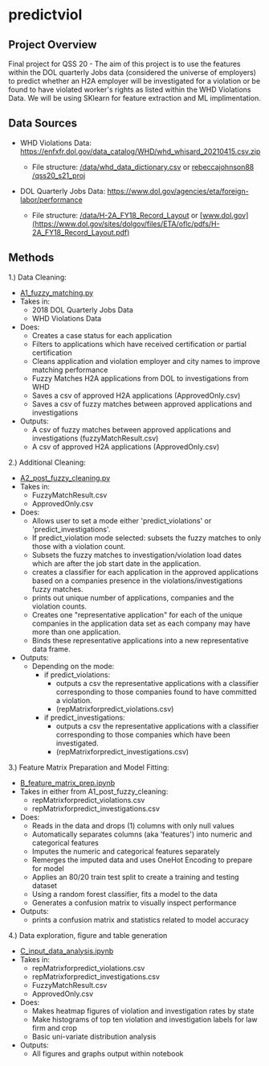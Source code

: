 # predictviol

## Project Overview
Final project for QSS 20 - The aim of this project is to use the features within the DOL quarterly Jobs data (considered the universe of employers) to predict whether an H2A employer will be investigated for a violation or be found to have violated worker's rights as listed within the WHD Violations Data. We will be using SKlearn for feature extraction and ML implimentation. 

## Data Sources 
* WHD Violations Data: https://enfxfr.dol.gov/data_catalog/WHD/whd_whisard_20210415.csv.zip
  * File structure: [/data/whd_data_dictionary.csv](https://github.com/JGourdeau/predictviol/blob/main/data/whd_data_dictionary.csv) or [rebeccajohnson88
/qss20_s21_proj](https://github.com/rebeccajohnson88/qss20_s21_proj/tree/main/data/documentation)

* DOL Quarterly Jobs Data: https://www.dol.gov/agencies/eta/foreign-labor/performance
  * File structure: [/data/H-2A_FY18_Record_Layout](https://github.com/JGourdeau/predictviol/blob/main/data/H-2A_FY18_Record_Layout.pdf) or [www.dol.gov](https://www.dol.gov/sites/dolgov/files/ETA/oflc/pdfs/H-2A_FY18_Record_Layout.pdf)
  
## Methods

1.) Data Cleaning:
* [A1_fuzzy_matching.py](https://github.com/JGourdeau/predictviol/blob/main/code/A1_fuzzy_matching.py)
* Takes in:
    - 2018 DOL Quarterly Jobs Data
    - WHD Violations Data
* Does: 
    - Creates a case status for each application
    - Filters to applications which have received certification or partial certification
    - Cleans application and violation employer and city names to improve matching performance
    - Fuzzy Matches H2A applications from DOL to investigations from WHD
    - Saves a csv of approved H2A applications (ApprovedOnly.csv)
    - Saves a csv of fuzzy matches between approved applications and investigations
* Outputs: 
    - A csv of fuzzy matches between approved applications and investigations (fuzzyMatchResult.csv)
    - A csv of approved H2A applications (ApprovedOnly.csv)

2.) Additional Cleaning: 
* [A2_post_fuzzy_cleaning.py](https://github.com/JGourdeau/predictviol/blob/main/code/A1_post_fuzzy_cleaning.py)
* Takes in:
    - FuzzyMatchResult.csv
    - ApprovedOnly.csv 
* Does: 
    - Allows user to set a mode either 'predict_violations' or 'predict_investigations'. 
    - If predict_violation mode selected: subsets the fuzzy matches to only those with a violation count. 
    - Subsets the fuzzy matches to investigation/violation load dates which are after the job start date in the application. 
    - creates a classifier for each application in the approved applications based on a companies presence in the violations/investigations fuzzy matches. 
    - prints out unique number of applications, companies and the violation counts. 
    - Creates one "representative application" for each of the unique companies in the application data set as each company may have more than one application. 
    - Binds these representative applications into a new representative data frame. 
* Outputs: 
    - Depending on the mode: 
        - if predict_violations: 
            - outputs a csv the representative applications with a classifier corresponding to those companies found to have committed a violation.
            - (repMatrixforpredict_violations.csv) 
        - if predict_investigations: 
            - outputs a csv the representative applications with a classifier corresponding to those companies which have been investigated. 
            - (repMatrixforpredict_investigations.csv)

3.) Feature Matrix Preparation and Model Fitting: 
* [B_feature_matrix_prep.ipynb](https://github.com/JGourdeau/predictviol/blob/main/code/B_feature_matrix_prep.ipynb)
* Takes in either from A1_post_fuzzy_cleaning: 
    - repMatrixforpredict_violations.csv
    - repMatrixforpredict_investigations.csv
* Does: 
    - Reads in the data and drops (1) columns with only null values
    - Automatically separates columns (aka 'features') into numeric and categorical features
    - Imputes the numeric and categorical features separately
    - Remerges the imputed data and uses OneHot Encoding to prepare for model 
    - Applies an 80/20 train test split to create a training and testing dataset 
    - Using a random forest classifier, fits a model to the data
    - Generates a confusion matrix to visually inspect performance
* Outputs: 
    - prints a confusion matrix and statistics related to model accuracy

4.) Data exploration, figure and table generation
 * [C_input_data_analysis.ipynb](https://github.com/JGourdeau/predictviol/blob/main/code/C_input_data_analysis.ipynb)
 * Takes in: 
   - repMatrixforpredict_violations.csv
   - repMatrixforpredict_investigations.csv
   - FuzzyMatchResult.csv
   - ApprovedOnly.csv
 * Does: 
   - Makes heatmap figures of violation and investigation rates by state
   - Make histograms of top ten violation and investigation labels for law firm and crop
   - Basic uni-variate distribution analysis
 * Outputs: 
   - All figures and graphs output within notebook 
  
